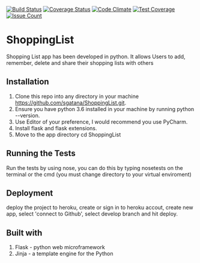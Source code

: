[![Build Status](https://travis-ci.org/sgatana/ShoppingList.svg?branch=develop)](https://travis-ci.org/sgatana/ShoppingList)
[![Coverage Status](https://coveralls.io/repos/github/sgatana/ShoppingList/badge.svg?branch=develop)](https://coveralls.io/github/sgatana/ShoppingList?branch=develop)
[![Code Climate](https://codeclimate.com/github/codeclimate/codeclimate/badges/gpa.svg)](https://codeclimate.com/github/codeclimate/codeclimate)
[![Test Coverage](https://codeclimate.com/github/codeclimate/codeclimate/badges/coverage.svg)](https://codeclimate.com/github/codeclimate/codeclimate/coverage)
[![Issue Count](https://codeclimate.com/github/codeclimate/codeclimate/badges/issue_count.svg)](https://codeclimate.com/github/codeclimate/codeclimate)
# ShoppingList
Shopping List app has been developed in python. It allows Users to add, remember, delete and share their shopping lists with others

## Installation
1. Clone this repo into any directory in your machine https://github.com/sgatana/ShoppingList.git.
2. Ensure you have python 3.6  installed in your machine by running python --version.
3. Use Editor of your preference, I would recommend you use PyCharm.
5. Install flask and flask extensions.
4. Move to the app directory cd ShoppingList 

## Running the Tests
Run the tests by using nose, you can do this by typing nosetests on the terminal or the cmd (you must change directory to your virtual enviroment)
## Deployment
deploy the project to heroku, create or sign in to heroku accout, create new app, select 'connect to Github', select develop branch and hit deploy.

## Built with
1. Flask - python web microframework
2. Jinja - a template engine for the Python
